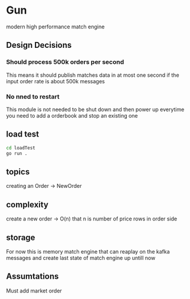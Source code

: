 # Gun
modern high performance match engine


## Design Decisions
### Should process 500k orders per second
This means it should publish matches data in at most one second if the input order rate is about 500k messages


### No nned to restart
This module is not needed to be shut down and then power up everytime you need to add a orderbook and stop an existing one


## load test
```bash
cd loadTest
go run .
```
## topics
creating an Order -> NewOrder


## complexity
create a new order -> O(n) that n is number of price rows in order side


## storage
For now this is memory match engine that can reaplay on the kafka messages and create last state of match engine up untill now


## Assumtations
Must add market order
